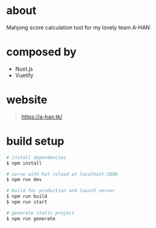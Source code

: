 # about
Mahjong score calculation tool for my lovely team A-HAN

# composed by
 - Nuxt.js
 - Vuetify

# website
> https://a-han.tk/

# build setup
```bash
# install dependencies
$ npm install

# serve with hot reload at localhost:3000
$ npm run dev

# build for production and launch server
$ npm run build
$ npm run start

# generate static project
$ npm run generate
```

